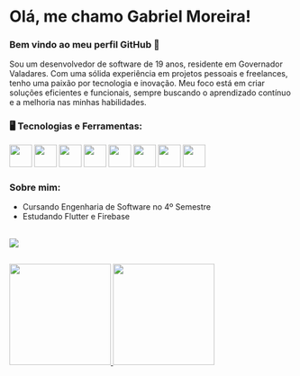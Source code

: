 # Olá, me chamo Gabriel Moreira! 

### Bem vindo ao meu perfil GitHub 👋

Sou um desenvolvedor de software de 19 anos, residente em Governador Valadares. Com uma sólida experiência em projetos pessoais e freelances, tenho uma paixão por tecnologia e inovação. Meu foco está em criar soluções eficientes e funcionais, sempre buscando o aprendizado contínuo e a melhoria nas minhas habilidades.

### 🖥️ Tecnologias e Ferramentas: 
<img src="https://cdn.jsdelivr.net/gh/devicons/devicon@latest/icons/flutter/flutter-original.svg" width="40" height="40"/></code>
</code><img src="https://cdn.jsdelivr.net/gh/devicons/devicon@latest/icons/java/java-original.svg" width="40" height="40"/></code>
</code><img src="https://cdn.jsdelivr.net/gh/devicons/devicon@latest/icons/react/react-original.svg" width="40" height="40"/></code>
</code><img src="https://cdn.jsdelivr.net/gh/devicons/devicon@latest/icons/javascript/javascript-original.svg" width="40" height="40"/></code>
</code><img src="https://cdn.jsdelivr.net/gh/devicons/devicon@latest/icons/firebase/firebase-original.svg" width="40" height="40"/></code>
</code><img src="https://cdn.jsdelivr.net/gh/devicons/devicon@latest/icons/mysql/mysql-original.svg" width="40" height="40"/></code>
</code><img loading="lazy" src="https://cdn.jsdelivr.net/gh/devicons/devicon/icons/git/git-original.svg" width="40" height="40"/></code>
</code><img src="https://cdn.jsdelivr.net/gh/devicons/devicon@latest/icons/mobx/mobx-plain.svg" width="40" height="40"/> 

### Sobre mim:
- Cursando Engenharia de Software no 4º Semestre
- Estudando Flutter e Firebase 

</br>
<div align="left">
  <a href="mailto:gabriel.figueiredo534@gmail.com"><img src="https://img.shields.io/badge/-Gmail-%23333?style=for-the-badge&logo=gmail&logoColor=white" target="_blank"></a>
</div>

##
<p align="center">
<div>
<a href="https://github.com/GabrielFMA">
<img loading="lazy" height="180em" src="https://github-readme-stats.vercel.app/api/top-langs/?username=GabrielFMA&layout=compact&langs_count=7&theme=algolia"/>
<img loading="lazy" height="180em" src="https://github-readme-stats.vercel.app/api?username=GabrielFMA&show_icons=true&theme=algolia&include_all_commits=true&count_private=true"/>
</div>
